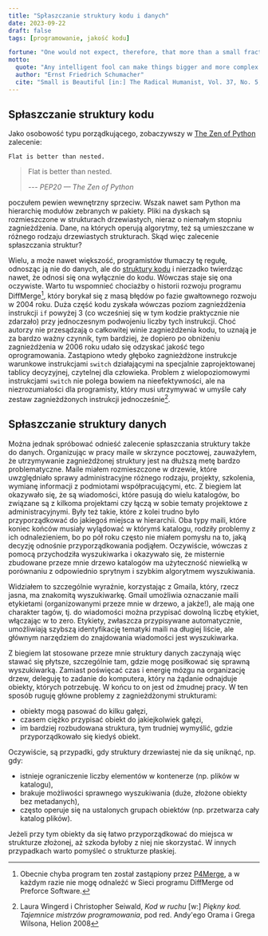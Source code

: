 ```yaml
---
title: "Spłaszczanie struktury kodu i danych"
date: 2023-09-22
draft: false
tags: [programowanie, jakość kodu]

fortune: "One would not expect, therefore, that more than a small fraction of the current effort in research and development (R and D) will be switched into the new direction; but that small fraction, I am sure, is the price we have to pay if we wish to survive."
motto:
  quote: "Any intelligent fool can make things bigger and more complex. It takes a touch of genius — and a lot of courage — to move in the opposite direction."
  author: "Ernst Friedrich Schumacher"
  cite: "Small is Beautiful [in:] The Radical Humanist, Vol. 37, No. 5, p. 22"
---
```


## Spłaszczanie struktury kodu

Jako osobowość typu porządkującego, zobaczywszy w [The Zen of Python](https://peps.python.org/pep-0020/) zalecenie:
```
Flat is better than nested.
```
> Flat is better than nested.
>
> --- <cite>PEP20 — The Zen of Python</cite>

poczułem pewien wewnętrzny sprzeciw. Wszak nawet sam Python ma hierarchię modułów zebranych w pakiety. Pliki na dyskach są rozmieszczone w strukturach drzewiastych, nieraz o niemałym stopniu zagnieżdżenia. Dane, na których operują algorytmy, też są umieszczane w różnego rodzaju drzewiastych strukturach. Skąd więc zalecenie spłaszczania struktur?

Wielu, a może nawet większość, programistów tłumaczy tę regułę, odnosząc ją nie do danych, ale do [struktury kodu](https://en.wikibooks.org/wiki/Computer_Programming/Coding_Style/Minimize_nesting) i nierzadko twierdząc nawet, że odnosi się ona wyłącznie do kodu. Wówczas staje się ona oczywiste. Warto tu wspomnieć chociażby o historii rozwoju programu DiffMerge[^1], który borykał się z masą błędów po fazie gwałtownego rozwoju w 2004 roku. Duża część kodu zyskała wówczas poziom zagnieżdżenia instrukcji `if` powyżej 3 (co wcześniej się w tym kodzie praktycznie nie zdarzało) przy jednoczesnym podwojeniu liczby tych instrukcji. Choć autorzy nie przesądzają o całkowitej winie zagnieżdżenia kodu, to uznają je za bardzo ważny czynnik, tym bardziej, że dopiero po obniżeniu zagnieżdżenia w 2006 roku udało się odzyskać jakość tego oprogramowania. Zastąpiono wtedy głęboko zagnieżdżone instrukcje warunkowe instrukcjami `switch` działającymi na specjalnie zaprojektowanej tablicy decyzyjnej, czytelnej dla człowieka. Problem z wielopoziomowymi instrukcjami `switch` nie polega bowiem na nieefektywności, ale na niezrozumiałości dla programisty, który musi utrzymywać w umyśle cały zestaw zagnieżdżonych instrukcji jednocześnie[^2].

## Spłaszczanie struktury danych

Można jednak spróbować odnieść zalecenie spłaszczania struktury także do danych. Organizując w pracy maile w skrzynce pocztowej, zauważyłem, że utrzymywanie zagnieżdżonej struktury jest na dłuższą metę bardzo problematyczne. Maile miałem rozmieszczone w drzewie, które uwzględniało sprawy administracyjne różnego rodzaju, projekty, szkolenia, wymianę informacji z podmiotami współpracującymi, etc. Z biegiem lat okazywało się, że są wiadomości, które pasują do wielu katalogów, bo związane są z kilkoma projektami czy łączą w sobie tematy projektowe z administracyjnymi. Były też takie, które z kolei trudno było przyporządkować do jakiegoś miejsca w hierarchii. Oba typy maili, które koniec końców musiały wylądować w którymś katalogu, rodziły problemy z ich odnalezieniem, bo po pół roku często nie miałem pomysłu na to, jaką decyzję odnośnie przyporządkowania podjąłem. Oczywiście, wówczas z pomocą przychodziła wyszukiwarka i okazywało się, że misternie zbudowane przeze mnie drzewo katalogów ma użyteczność niewielką w porównaniu z odpowiednio sprytnym i szybkim algorytmem wyszukiwania.

Widziałem to szczególnie wyraźnie, korzystając z Gmaila, który, rzecz jasna, ma znakomitą wyszukiwarkę. Gmail umożliwia oznaczanie maili etykietami (organizowanymi przeze mnie w drzewo, a jakże!), ale mają one charakter tagów, tj. do wiadomości można przypisać dowolną liczbę etykiet, włączając w to zero. Etykiety, zwłaszcza przypisywane automatycznie, umożliwiają szybszą identyfikację tematyki maili na długiej liście, ale głównym narzędziem do znajdowania wiadomości jest wyszukiwarka.

Z biegiem lat stosowane przeze mnie struktury danych zaczynają więc stawać się płytsze, szczególnie tam, gdzie mogę posiłkować się sprawną wyszukiwarką. Zamiast poświęcać czas i energię mózgu na organizację drzew, deleguję to zadanie do komputera, który na żądanie odnajduje obiekty, których potrzebuję. W końcu to on jest od żmudnej pracy. W ten sposób ruguję główne problemy z zagnieżdżonymi strukturami:
- obiekty mogą pasować do kilku gałęzi,
- czasem ciężko przypisać obiekt do jakiejkolwiek gałęzi,
- im bardziej rozbudowana struktura, tym trudniej wymyślić, gdzie przyporządkowało się kiedyś obiekt.

Oczywiście, są przypadki, gdy struktury drzewiastej nie da się uniknąć, np. gdy:
- istnieje ograniczenie liczby elementów w kontenerze (np. plików w katalogu),
- brakuje możliwości sprawnego wyszukiwania (duże, złożone obiekty bez metadanych),
- często operuje się na ustalonych grupach obiektów (np. przetwarza cały katalog plików).

Jeżeli przy tym obiekty da się łatwo przyporządkować do miejsca w strukturze złożonej, aż szkoda byłoby z niej nie skorzystać. W innych przypadkach warto pomyśleć o strukturze płaskiej.

[^1]: Obecnie chyba program ten został zastąpiony przez [P4Merge](https://www.perforce.com/products/helix-core-apps/merge-diff-tool-p4merge), a w każdym razie nie mogę odnaleźć w Sieci programu DiffMerge od Preforce Software.
[^2]: Laura Wingerd i Christopher Seiwald, _Kod w ruchu_ [w:] _Piękny kod. Tajemnice mistrzów programowania_, pod red. Andy'ego Orama i Grega Wilsona, Helion 2008
